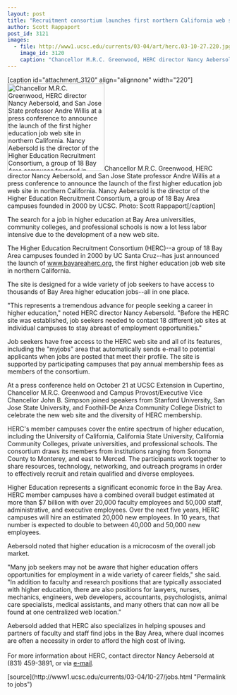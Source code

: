 ```yaml
---
layout: post
title: "Recruitment consortium launches first northern California web site for jobs in higher education"
author: Scott Rappaport
post_id: 3121
images:
  - file: http://www1.ucsc.edu/currents/03-04/art/herc.03-10-27.220.jpg
    image_id: 3120
    caption: "Chancellor M.R.C. Greenwood, HERC director Nancy Aebersold, and San Jose State professor Andre Willis at a press conference to announce the launch of the first higher education job web site in northern California. Nancy Aebersold is the director of the Higher Education Recruitment Consortium, a group of 18 Bay Area campuses founded in 2000 by UCSC. Photo: Scott Rappaport"
---
```


[caption id="attachment_3120" align="alignnone" width="220"]<a href="http://localhost/mysite/wp-content/uploads/2003/10/herc.03-10-27.220.jpg"><img class="size-full wp-image-3120" src="http://localhost/mysite/wp-content/uploads/2003/10/herc.03-10-27.220.jpg" alt="Chancellor M.R.C. Greenwood, HERC director Nancy Aebersold, and San Jose State professor Andre Willis at a press conference to announce the launch of the first higher education job web site in northern California. Nancy Aebersold is the director of the Higher Education Recruitment Consortium, a group of 18 Bay Area campuses founded in 2000 by UCSC. Photo: Scott Rappaport" width="220" height="198" /></a>Chancellor M.R.C. Greenwood, HERC director Nancy Aebersold, and San Jose State professor Andre Willis at a press conference to announce the launch of the first higher education job web site in northern California. Nancy Aebersold is the director of the Higher Education Recruitment Consortium, a group of 18 Bay Area campuses founded in 2000 by UCSC. Photo: Scott Rappaport[/caption]
<p>
  The search for a job in higher education at Bay Area universities, community colleges, and professional schools is now a lot less labor intensive due to the development of a new web site.
</p>
<p>
  The Higher Education Recruitment Consortium (HERC)--a group of 18 Bay Area campuses founded in 2000 by UC Santa Cruz--has just announced the launch of <a href="http://www.bayareaherc.org/">www.bayareaherc.org</a>, the first higher education job web site in northern California.
</p>
<p>
  The site is designed for a wide variety of job seekers to have access to thousands of Bay Area higher education jobs--all in one place.<br>
</p>
<p>
  "This represents a tremendous advance for people seeking a career in higher education," noted HERC director Nancy Aebersold. "Before the HERC site was established, job seekers needed to contact 18 different job sites at individual campuses to stay abreast of employment opportunities."<br>
</p>
<p>
  Job seekers have free access to the HERC web site and all of its features, including the "myjobs" area that automatically sends e-mail to potential applicants when jobs are posted that meet their profile. The site is supported by participating campuses that pay annual membership fees as members of the consortium.<br>
</p>
<p>
  At a press conference held on October 21 at UCSC Extension in Cupertino, Chancellor M.R.C. Greenwood and Campus Provost/Executive Vice Chancellor John B. Simpson joined speakers from Stanford University, San Jose State University, and Foothill-De Anza Community College District to celebrate the new web site and the diversity of HERC membership.<br>
</p>
<p>
  HERC's member campuses cover the entire spectrum of higher education, including the University of California, California State University, California Community Colleges, private universities, and professional schools. The consortium draws its members from institutions ranging from Sonoma County to Monterey, and east to Merced. The participants work together to share resources, technology, networking, and outreach programs in order to effectively recruit and retain qualified and diverse employees.<br>
</p>
<p>
  Higher Education represents a significant economic force in the Bay Area. HERC member campuses have a combined overall budget estimated at more than $7 billion with over 20,000 faculty employees and 50,000 staff, administrative, and executive employees. Over the next five years, HERC campuses will hire an estimated 20,000 new employees. In 10 years, that number is expected to double to between 40,000 and 50,000 new employees.<br>
</p>
<p>
  Aebersold noted that higher education is a microcosm of the overall job market.<br>
</p>
<p>
  "Many job seekers may not be aware that higher education offers opportunities for employment in a wide variety of career fields," she said. "In addition to faculty and research positions that are typically associated with higher education, there are also positions for lawyers, nurses, mechanics, engineers, web developers, accountants, psychologists, animal care specialists, medical assistants, and many others that can now all be found at one centralized web location."<br>
</p>
<p>
  Aebersold added that HERC also specializes in helping spouses and partners of faculty and staff find jobs in the Bay Area, where dual incomes are often a necessity in order to afford the high cost of living.<br>
  <br>
  For more information about HERC, contact director Nancy Aebersold at (831) 459-3891, or via <a href="mailto:nancy@bayareaherc.org">e-mail</a>.
</p>
[source](http://www1.ucsc.edu/currents/03-04/10-27/jobs.html "Permalink to jobs")

